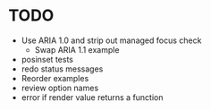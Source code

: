 # TODO

- Use ARIA 1.0 and strip out managed focus check
  - Swap ARIA 1.1 example
- posinset tests
- redo status messages
- Reorder examples
- review option names
- error if render value returns a function
